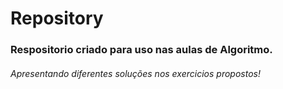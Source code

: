 Repository
==========

<h3>Respositorio criado para uso nas aulas de Algoritmo.</h3>
<h6>Apresentando diferentes soluções nos exercicios propostos!</h6>






